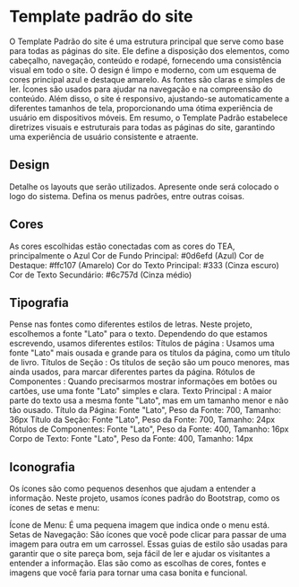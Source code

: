 # Template padrão do site

O Template Padrão do site é uma estrutura principal que serve como base para todas as páginas do site. Ele define a disposição dos elementos, como cabeçalho, navegação, conteúdo e rodapé, fornecendo uma consistência visual em todo o site. O design é limpo e moderno, com um esquema de cores principal azul e destaque amarelo. As fontes são claras e simples de ler. Ícones são usados ​​para ajudar na navegação e na compreensão do conteúdo. Além disso, o site é responsivo, ajustando-se automaticamente a diferentes tamanhos de tela, proporcionando uma ótima experiência de usuário em dispositivos móveis. Em resumo, o Template Padrão estabelece diretrizes visuais e estruturais para todas as páginas do site, garantindo uma experiência de usuário consistente e atraente.

## Design

Detalhe os layouts que serão utilizados. Apresente onde será colocado o logo do sistema. Defina os menus padrões, entre outras coisas.


## Cores
As cores escolhidas estão conectadas com as cores do TEA, principalmente o Azul
Cor de Fundo Principal: #0d6efd (Azul)
Cor de Destaque: #ffc107 (Amarelo)
Cor do Texto Principal: #333 (Cinza escuro)
Cor de Texto Secundário: #6c757d (Cinza médio)

## Tipografia
Pense nas fontes como diferentes estilos de letras. Neste projeto, escolhemos a fonte "Lato" para o texto. Dependendo do que estamos escrevendo, usamos diferentes estilos:
Títulos de página : Usamos uma fonte "Lato" mais ousada e grande para os títulos da página, como um título de livro.
Títulos de Seção : Os títulos de seção são um pouco menores, mas ainda usados, para marcar diferentes partes da página.
Rótulos de Componentes : Quando precisarmos mostrar informações em botões ou cartões, use uma fonte "Lato" simples e clara.
Texto Principal : A maior parte do texto usa a mesma fonte "Lato", mas em um tamanho menor e não tão ousado.
Título da Página: Fonte "Lato", Peso da Fonte: 700, Tamanho: 36px
Título da Seção: Fonte "Lato", Peso da Fonte: 700, Tamanho: 24px
Rótulos de Componentes: Fonte "Lato", Peso da Fonte: 400, Tamanho: 16px
Corpo de Texto: Fonte "Lato", Peso da Fonte: 400, Tamanho: 14px


## Iconografia

Os ícones são como pequenos desenhos que ajudam a entender a informação. Neste projeto, usamos ícones padrão do Bootstrap, como os ícones de setas e menu:

Ícone de Menu: É uma pequena imagem que indica onde o menu está.
Setas de Navegação: São ícones que você pode clicar para passar de uma imagem para outra em um carrossel.
Essas guias de estilo são usadas para garantir que o site pareça bom, seja fácil de ler e ajudar os visitantes a entender a informação. Elas são como as escolhas de cores, fontes e imagens que você faria para tornar uma casa bonita e funcional.







